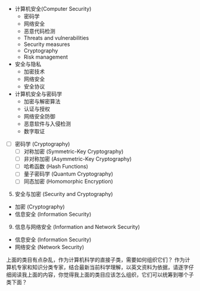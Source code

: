 - 计算机安全(Computer Security)
    - 密码学
    - 网络安全
    - 恶意代码检测
    - Threats and vulnerabilities
    - Security measures
    - Cryptography
    - Risk management
- 安全与隐私
    - 加密技术
    - 网络安全
    - 安全协议
- 计算机安全与密码学
    - 加密与解密算法
    - 认证与授权
    - 网络安全防御
    - 恶意软件与入侵检测
    - 数字取证

- [ ] 密码学 (Cryptography)
    - [ ] 对称加密 (Symmetric-Key Cryptography)
    - [ ] 非对称加密 (Asymmetric-Key Cryptography)
    - [ ] 哈希函数 (Hash Functions)
    - [ ] 量子密码学 (Quantum Cryptography)
    - [ ] 同态加密 (Homomorphic Encryption)

5. 安全与加密 (Security and Cryptography)
- 加密 (Cryptography)
- 信息安全 (Information Security)

9. 信息与网络安全 (Information and Network Security)
- 信息安全 (Information Security)
- 网络安全 (Network Security)


上面的类目有点杂乱，作为计算机科学的直接子类，需要如何组织它们？
作为计算机专家和知识分类专家，结合最新当前科学理解，以英文资料为依据，请逐字仔细阅读我上面的内容，你觉得我上面的类目应该怎么组织，它们可以统筹到哪个子类下面？
